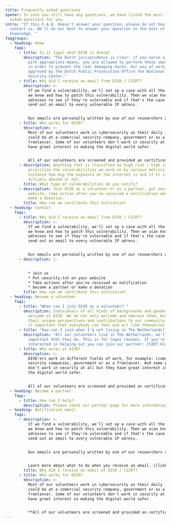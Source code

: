 ```yaml
---
title: Frequently asked questions
opener: In case you still have any questions, we have listed the most frequently
  asked questions for you.
intro: "If this F.A.Q. doesn't answer your question, please do not hesitate to
  contact us. We'll do our best to answer your question to the best of our
  knowledge. "
faqgroups:
  - heading: Home
    faqs:
      - title: Is it legal what DIVD is doing?
        description: "The Dutch jurisprudence is clear: if you serve a societal need
          with appropriate means, you are allowed to perform these small hacks
          in order to prevent the real damaging hacks. Our way of working is
          approved by the Dutch Public Prosecution Office the National Cyber
          Security Center."
      - title: Why did I receive an email from DIVD / CSIRT?
        description: >-
          If we find a vulnerability, we'll set up a case with all the details
          we know and how to patch this vulnerability. Then we scan known IP
          adresses to see if they're vulernable and if that's the case we'll
          send out an email to every vulnerable IP adress. 


          O﻿ur emails are personally written by one of our researchers and contain a link to the casefile on the [csirt.divd.nl ](csirt.divd.nl)site.
      - title: Who works for DIVD?
        description: >-
          Most of our volunteers work in cybersecurity as their daily job, this
          could be at a comercial security company, government or as a
          freelancer. Some of our volunteers don't work in security at all but
          have great interest in making the digital world safer. 


          A﻿ll of our volunteers are screened and provided an certificate of conduct. Our code of conduct is sacred, we do not deviate from it.
      - description: Anything that is classified as high risk / high impact. We
          prioritize the vulnerabilities we work on by various metrics, for
          instance how big the exposure on the internet is and if it is being
          actively abused or not.
        title: What type of vulnerabilities do you notify?
      - description: J﻿oin DIVD as a volunteer or as a partner, put security.txt on your
          website, take action after you've received a notification email or
          make a donation.
        title: How can we contribute this initiative?
  - heading: Contact
    faqs:
      - title: Why did I receive an email from DIVD / CSIRT?
        description: >-
          If we find a vulnerability, we'll set up a case with all the details
          we know and how to patch this vulnerability. Then we scan known IP
          adresses to see if they're vulernable and if that's the case we'll
          send out an email to every vulnerable IP adress. 


          O﻿ur emails are personally written by one of our researchers and contain a link to the casefile on the [csirt.divd.nl ](csirt.divd.nl)site.
      - description: |-
          

          * J﻿oin us
          * P﻿ut sexurity.txt on your website
          * T﻿ake actions after you've received an notification
          * b﻿ecome a partner or make a donation
        title: How can we contribute this initiative?
  - heading: Become a volunteer
    faqs:
      - title: "When can I join DIVD as a volunteer? "
        description: I﻿ndividuals of all kinds of backgrounds and genders are most
          welcome at DIVD. We do not only welcome and embrace them, but value
          their unique perspectives and contributions to our community. We find
          it important that everybody can feel and act like themselves.
      - title: "How can I join when I'm not living in The Netherlands? "
        description: "All our volunteers live in The Netherlands, we'll find it very
          important that they do. This is for legal reasons. If you're
          interested in helping out you can join our partner: CSIRT.Global."
      - title: Who works at DIVD?
        description: >-
          D﻿IVD'ers work in different fields of work, for example: (commercial)
          security companies, government or as a freelancer. And some people
          don't work in security at all but they have great interest in making
          the digital world safer. 


          A﻿ll of our volunteers are screened and provided an certificate of conduct. Our code of conduct is sacred, we do not deviate from it.
  - heading: Become a partner
    faqs:
      - title: How can I help?
        description: Please check our partner page for more information
  - heading: Notification email
    faqs:
      - description: >-
          If we find a vulnerability, we'll set up a case with all the details
          we know and how to patch this vulnerability. Then we scan known IP
          adresses to see if they're vulernable and if that's the case we'll
          send out an email to every vulnerable IP adress. 


          O﻿ur emails are personally written by one of our researchers and contain a link to the casefile on the [csirt.divd.nl ](csirt.divd.nl)site. 


          Learn more about what to do when you receive an email. \[link naar email-pagina]
        title: Why did I receive an email of DIVD / CSIRT?
      - title: Who works for DIVD?
        description: >-
          Most of our volunteers work in cybersecurity as their daily job, this
          could be at a comercial security company, government or as a
          freelancer. Some of our volunteers don't work in security at all but
          have great interest in making the digital world safer. 


          **A﻿ll of our volunteers are screened and provided an certificate of conduct. Our code of conduct is sacred, we do not deviate from it.**
---
```


